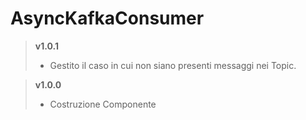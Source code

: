 # AsyncKafkaConsumer

> **v1.0.1**
>	* Gestito il caso in cui non siano presenti messaggi nei Topic.

> **v1.0.0**
>	* Costruzione Componente
